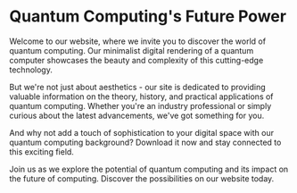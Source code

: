 <!--font:Montserrat-->

# Quantum Computing's Future Power

Welcome to our website, where we invite you to discover the world of quantum computing. Our minimalist digital rendering of a quantum computer showcases the beauty and complexity of this cutting-edge technology.

But we're not just about aesthetics - our site is dedicated to providing valuable information on the theory, history, and practical applications of quantum computing. Whether you're an industry professional or simply curious about the latest advancements, we've got something for you.

And why not add a touch of sophistication to your digital space with our quantum computing background? Download it now and stay connected to this exciting field.

Join us as we explore the potential of quantum computing and its impact on the future of computing. Discover the possibilities on our website today.

<!--

Write me markdown content of website with wallpaper:

"A wallpaper featuring a digital rendering of a quantum computer, with a minimalist color scheme and geometric lines."

The header of the page should not be copy of the text but rather a real content of the website which is using this wallpaper.


---


# Quantum Computing Wallpaper

Welcome to our website featuring a stunning wallpaper of a digital rendering of a quantum computer. The wallpaper showcases the beauty and complexity of quantum computing, with its minimalist color scheme and geometric lines.

Whether you're a tech enthusiast or just appreciate beautiful design, this wallpaper is sure to impress. It's perfect for adding a touch of sophistication to your desktop background or phone screen.

Download the wallpaper now and elevate your digital space with the cutting-edge technology of quantum computing.


---


Heading should not include word "wallpaper". The website should not be about the wallpaper itself, wallpaper is just a related background, rewrite whole content.


---


# Explore the World of Quantum Computing

Step into the fascinating world of quantum computing with our stunning digital rendering of a quantum computer. This minimalist design features geometric lines and a sleek color scheme, highlighting the complexity and beauty of this cutting-edge technology.

Our website offers a wealth of information on quantum computing, from its history to its applications in various industries. Whether you're a seasoned tech professional or simply curious about the latest advancements, we've got you covered.

And what better way to immerse yourself in this world than with our quantum computing wallpaper? Download it now and add a touch of sophistication to your desktop or phone screen.

Join us on this exciting journey into the future of computing. Explore our website and discover the possibilities of quantum computing today.


---


Heading is too long, rewrite whole content.


---


# Discover Quantum Computing: A World of Possibilities

Welcome to our website, where we invite you to explore the world of quantum computing. Our minimalist digital rendering of a quantum computer showcases the beauty and complexity of this cutting-edge technology.

But we're not just about aesthetics - our site is packed with information on the history, theory, and practical applications of quantum computing. Whether you're an industry professional or simply curious about the latest advancements, we've got something for you.

And what better way to stay connected to this exciting field than with our quantum computing background? Download it now and add a touch of sophistication to your digital space.

Join us as we delve into the possibilities of quantum computing. Explore our website today and discover the future of computing.


---


Heading is too long, rewrite whole content.


---


# Quantum Computing: Unleashing the Power of the Future

Welcome to our website, where we invite you to discover the world of quantum computing. Our minimalist digital rendering of a quantum computer showcases the beauty and complexity of this cutting-edge technology.

But we're not just about aesthetics - our site is dedicated to providing valuable information on the theory, history, and practical applications of quantum computing. Whether you're an industry professional or simply curious about the latest advancements, we've got something for you.

And why not add a touch of sophistication to your digital space with our quantum computing background? Download it now and stay connected to this exciting field.

Join us as we explore the potential of quantum computing and its impact on the future of computing. Discover the possibilities on our website today.


---


Write me a Google font which is best fitting for the website.

Pick from the list:
- Lobster
- Inter
- Barlow Condensed
- Roboto
- Orbitron
- Lato
- Open Sans
- Playfair Display
- Poppins
- Alegreya
- Dancing Script
- Montserrat
- Great Vibes
- Futura
- Exo 2
- Raleway
- IBM Plex Sans


Write just the font name nothing else.


---


I would recommend using "Montserrat" for your website.

-->
